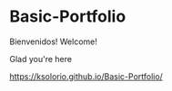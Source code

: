 # Basic-Portfolio

Bienvenidos! 
Welcome!

Glad you're here

https://ksolorio.github.io/Basic-Portfolio/

